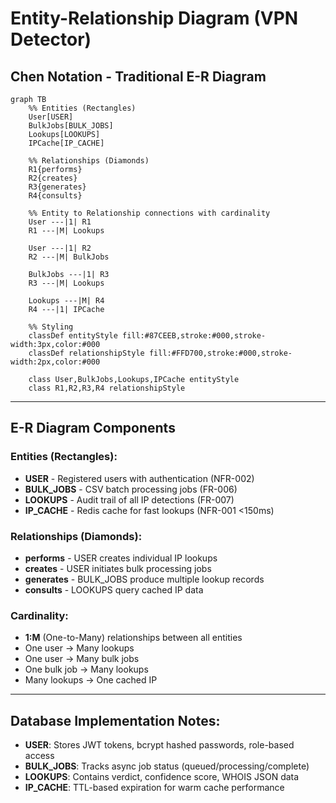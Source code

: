 # Entity-Relationship Diagram (VPN Detector)

## Chen Notation - Traditional E-R Diagram

```mermaid
graph TB
    %% Entities (Rectangles)
    User[USER]
    BulkJobs[BULK_JOBS]
    Lookups[LOOKUPS]
    IPCache[IP_CACHE]
    
    %% Relationships (Diamonds)
    R1{performs}
    R2{creates}
    R3{generates}
    R4{consults}
    
    %% Entity to Relationship connections with cardinality
    User ---|1| R1
    R1 ---|M| Lookups
    
    User ---|1| R2
    R2 ---|M| BulkJobs
    
    BulkJobs ---|1| R3
    R3 ---|M| Lookups
    
    Lookups ---|M| R4
    R4 ---|1| IPCache
    
    %% Styling
    classDef entityStyle fill:#87CEEB,stroke:#000,stroke-width:3px,color:#000
    classDef relationshipStyle fill:#FFD700,stroke:#000,stroke-width:2px,color:#000
    
    class User,BulkJobs,Lookups,IPCache entityStyle
    class R1,R2,R3,R4 relationshipStyle
```

---

## E-R Diagram Components

### Entities (Rectangles):
- **USER** - Registered users with authentication (NFR-002)
- **BULK_JOBS** - CSV batch processing jobs (FR-006)
- **LOOKUPS** - Audit trail of all IP detections (FR-007)
- **IP_CACHE** - Redis cache for fast lookups (NFR-001 <150ms)

### Relationships (Diamonds):
- **performs** - USER creates individual IP lookups
- **creates** - USER initiates bulk processing jobs
- **generates** - BULK_JOBS produce multiple lookup records
- **consults** - LOOKUPS query cached IP data

### Cardinality:
- **1:M** (One-to-Many) relationships between all entities
- One user → Many lookups
- One user → Many bulk jobs
- One bulk job → Many lookups
- Many lookups → One cached IP

---

## Database Implementation Notes:
- **USER**: Stores JWT tokens, bcrypt hashed passwords, role-based access
- **BULK_JOBS**: Tracks async job status (queued/processing/complete)
- **LOOKUPS**: Contains verdict, confidence score, WHOIS JSON data
- **IP_CACHE**: TTL-based expiration for warm cache performance
